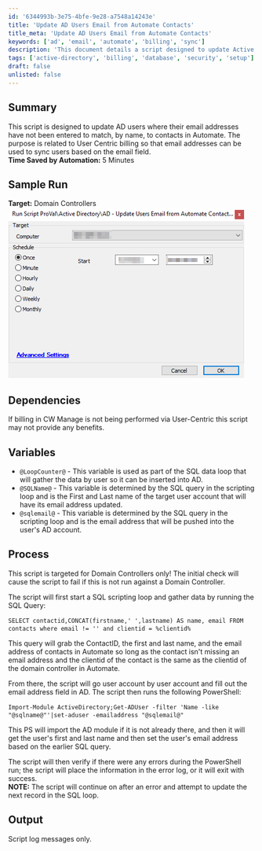 ```yaml
---
id: '6344993b-3e75-4bfe-9e28-a7548a14243e'
title: 'Update AD Users Email from Automate Contacts'
title_meta: 'Update AD Users Email from Automate Contacts'
keywords: ['ad', 'email', 'automate', 'billing', 'sync']
description: 'This document details a script designed to update Active Directory users' email addresses by matching them with contacts in Automate, facilitating user-centric billing and ensuring accurate email synchronization. The script operates specifically on Domain Controllers and includes a SQL query to retrieve necessary contact information.'
tags: ['active-directory', 'billing', 'database', 'security', 'setup']
draft: false
unlisted: false
---
```

## Summary

This script is designed to update AD users where their email addresses have not been entered to match, by name, to contacts in Automate. The purpose is related to User Centric billing so that email addresses can be used to sync users based on the email field.  
**Time Saved by Automation:** 5 Minutes

## Sample Run

**Target:** Domain Controllers  
![Sample Run](../../../static/img/AD---Update-Users-Email-from-Automate-Contacts-User-Centric/image_1.png)

## Dependencies

If billing in CW Manage is not being performed via User-Centric this script may not provide any benefits.

## Variables

- `@LoopCounter@` - This variable is used as part of the SQL data loop that will gather the data by user so it can be inserted into AD.
- `@SQLName@` - This variable is determined by the SQL query in the scripting loop and is the First and Last name of the target user account that will have its email address updated.
- `@sqlemail@` - This variable is determined by the SQL query in the scripting loop and is the email address that will be pushed into the user's AD account.

## Process

This script is targeted for Domain Controllers only! The initial check will cause the script to fail if this is not run against a Domain Controller.  

The script will first start a SQL scripting loop and gather data by running the SQL Query:

```
SELECT contactid,CONCAT(firstname,' ',lastname) AS name, email FROM contacts where email != '' and clientid = %clientid%
```

This query will grab the ContactID, the first and last name, and the email address of contacts in Automate so long as the contact isn't missing an email address and the clientid of the contact is the same as the clientid of the domain controller in Automate.  

From there, the script will go user account by user account and fill out the email address field in AD. The script then runs the following PowerShell:

```
Import-Module ActiveDirectory;Get-ADUser -filter 'Name -like "@sqlname@"'|set-aduser -emailaddress "@sqlemail@"
```

This PS will import the AD module if it is not already there, and then it will get the user's first and last name and then set the user's email address based on the earlier SQL query.  

The script will then verify if there were any errors during the PowerShell run; the script will place the information in the error log, or it will exit with success.  
**NOTE:** The script will continue on after an error and attempt to update the next record in the SQL loop.  

## Output

Script log messages only.






